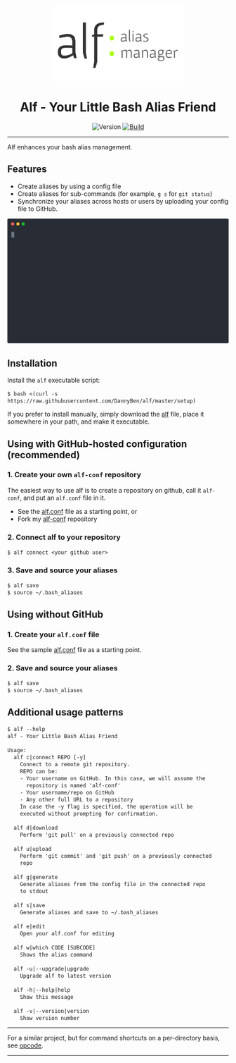 <div align='center'>
<img src='alf-logo.svg' width=300>

Alf - Your Little Bash Alias Friend
==================================================

![Version](https://img.shields.io/badge/version-0.3.2-blue.svg)
[![Build](https://img.shields.io/travis/DannyBen/alf.svg)](https://travis-ci.org/DannyBen/alf)

</div>

---

Alf enhances your bash alias management.

Features
--------------------------------------------------

- Create aliases by using a config file
- Create aliases for sub-commands (for example, `g s` for `git status`)
- Synchronize your aliases across hosts or users by uploading your 
  config file to GitHub.


![Demo](/demo/cast.svg)


Installation
--------------------------------------------------

Install the `alf` executable script:

    $ bash <(curl -s https://raw.githubusercontent.com/DannyBen/alf/master/setup)

If you prefer to install manually, simply download the [alf](/alf) file,
place it somewhere in your path, and make it executable.


Using with GitHub-hosted configuration (recommended)
--------------------------------------------------

### 1. Create your own `alf-conf` repository  

The easiest way to use alf is to create a repository on github, call it 
`alf-conf`, and put an `alf.conf` file in it.

- See the [alf.conf](alf.conf) file as a starting point, or
- Fork my [alf-conf][conf] repository

### 2. Connect alf to your repository

    $ alf connect <your github user>

### 3. Save and source your aliases

    $ alf save
    $ source ~/.bash_aliases


Using without GitHub
--------------------------------------------------

### 1. Create your `alf.conf` file

See the sample [alf.conf](alf.conf) file as a starting point.

### 2. Save and source your aliases

    $ alf save
    $ source ~/.bash_aliases


Additional usage patterns
--------------------------------------------------

```
$ alf --help
alf - Your Little Bash Alias Friend

Usage:
  alf c|connect REPO [-y]
    Connect to a remote git repository.
    REPO can be:
    - Your username on GitHub. In this case, we will assume the
      repository is named 'alf-conf'
    - Your username/repo on GitHub
    - Any other full URL to a repository
    In case the -y flag is specified, the operation will be
    executed without prompting for confirmation.

  alf d|download
    Perform 'git pull' on a previously connected repo

  alf u|upload
    Perform 'git commit' and 'git push' on a previously connected
    repo

  alf g|generate
    Generate aliases from the config file in the connected repo
    to stdout

  alf s|save
    Generate aliases and save to ~/.bash_aliases

  alf e|edit
    Open your alf.conf for editing

  alf w|which CODE [SUBCODE]
    Shows the alias command

  alf -u|--upgrade|upgrade
    Upgrade alf to latest version

  alf -h|--help|help
    Show this message

  alf -v|--version|version
    Show version number
```

---

For a similar project, but for command shortcuts on a per-directory basis, 
see [opcode][opcode].


---

[conf]: https://github.com/DannyBen/alf-conf
[opcode]: https://github.com/DannyBen/opcode
